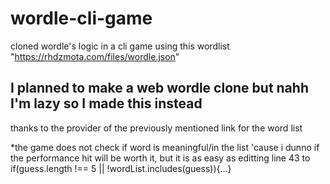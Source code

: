 # wordle-cli-game
cloned wordle's logic in a cli game using this wordlist "https://rhdzmota.com/files/wordle.json"

## I planned to make a web wordle clone but nahh I'm lazy so I made this instead
thanks to the provider of the previously mentioned link for the word list

*the game does not check if word is meaningful/in the list 'cause i dunno if the performance hit will be worth it,
but it is as easy as editting line 43 to if(guess.length !== 5 || !wordList.includes(guess)){...}
